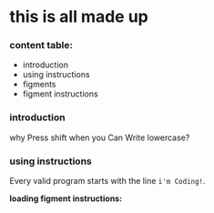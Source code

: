 this is all made up
=
### content table:
- introduction
- using instructions
- figments
- figment instructions

### introduction
why Press shift when you Can Write lowercase?

### using instructions
Every valid program starts with the line `i'm Coding!`.

**loading figment instructions:**
